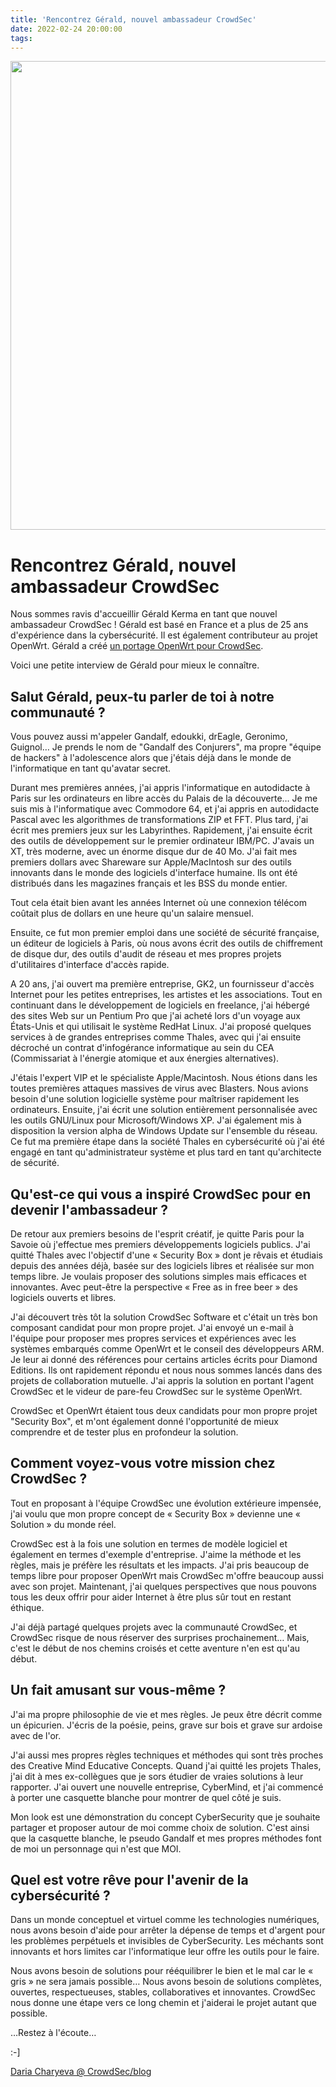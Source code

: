 ```yaml
---
title: 'Rencontrez Gérald, nouvel ambassadeur CrowdSec'
date: 2022-02-24 20:00:00
tags:
---
```


<img src="/uploads/images/Gerald-750-×-400-px.webp" width="750px" heigth="400px">

# Rencontrez Gérald, nouvel ambassadeur CrowdSec

Nous sommes ravis d'accueillir Gérald Kerma en tant que nouvel ambassadeur CrowdSec ! Gérald est basé en France et a plus de 25 ans d'expérience dans la cybersécurité. Il est également contributeur au projet OpenWrt. Gérald a créé [un portage OpenWrt pour CrowdSec](https://openwrt.org/docs/guide-user/services/crowdsec). 

Voici une petite interview de Gérald pour mieux le connaître.

## Salut Gérald, peux-tu parler de toi à notre communauté ?

Vous pouvez aussi m'appeler Gandalf, edoukki, drEagle, Geronimo, Guignol… Je prends le nom de "Gandalf des Conjurers", ma propre "équipe de hackers" à l'adolescence alors que j'étais déjà dans le monde de l'informatique en tant qu'avatar secret.

Durant mes premières années, j'ai appris l'informatique en autodidacte à Paris sur les ordinateurs en libre accès du Palais de la découverte… Je me suis mis à l'informatique avec Commodore 64, et j'ai appris en autodidacte Pascal avec les algorithmes de transformations ZIP et FFT. Plus tard, j'ai écrit mes premiers jeux sur les Labyrinthes. Rapidement, j'ai ensuite écrit des outils de développement sur le premier ordinateur IBM/PC. J'avais un XT, très moderne, avec un énorme disque dur de 40 Mo. J'ai fait mes premiers dollars avec Shareware sur Apple/MacIntosh sur des outils innovants dans le monde des logiciels d'interface humaine. Ils ont été distribués dans les magazines français et les BSS du monde entier.

Tout cela était bien avant les années Internet où une connexion télécom coûtait plus de dollars en une heure qu'un salaire mensuel.

Ensuite, ce fut mon premier emploi dans une société de sécurité française, un éditeur de logiciels à Paris, où nous avons écrit des outils de chiffrement de disque dur, des outils d'audit de réseau et mes propres projets d'utilitaires d'interface d'accès rapide.

A 20 ans, j'ai ouvert ma première entreprise, GK2, un fournisseur d'accès Internet pour les petites entreprises, les artistes et les associations. Tout en continuant dans le développement de logiciels en freelance, j'ai hébergé des sites Web sur un Pentium Pro que j'ai acheté lors d'un voyage aux États-Unis et qui utilisait le système RedHat Linux. J'ai proposé quelques services à de grandes entreprises comme Thales, avec qui j'ai ensuite décroché un contrat d'infogérance informatique au sein du CEA (Commissariat à l'énergie atomique et aux énergies alternatives).

J'étais l'expert VIP et le spécialiste Apple/Macintosh. Nous étions dans les toutes premières attaques massives de virus avec Blasters. Nous avions besoin d'une solution logicielle système pour maîtriser rapidement les ordinateurs. Ensuite, j'ai écrit une solution entièrement personnalisée avec les outils GNU/Linux pour Microsoft/Windows XP. J'ai également mis à disposition la version alpha de Windows Update sur l'ensemble du réseau. Ce fut ma première étape dans la société Thales en cybersécurité où j'ai été engagé en tant qu'administrateur système et plus tard en tant qu'architecte de sécurité.

## Qu'est-ce qui vous a inspiré CrowdSec pour en devenir l'ambassadeur ?

De retour aux premiers besoins de l'esprit créatif, je quitte Paris pour la Savoie où j'effectue mes premiers développements logiciels publics. J'ai quitté Thales avec l'objectif d'une « Security Box » dont je rêvais et étudiais depuis des années déjà, basée sur des logiciels libres et réalisée sur mon temps libre. Je voulais proposer des solutions simples mais efficaces et innovantes. Avec peut-être la perspective « Free as in free beer » des logiciels ouverts et libres.

J'ai découvert très tôt la solution CrowdSec Software et c'était un très bon composant candidat pour mon propre projet. J'ai envoyé un e-mail à l'équipe pour proposer mes propres services et expériences avec les systèmes embarqués comme OpenWrt et le conseil des développeurs ARM. Je leur ai donné des références pour certains articles écrits pour Diamond Editions. Ils ont rapidement répondu et nous nous sommes lancés dans des projets de collaboration mutuelle. J'ai appris la solution en portant l'agent CrowdSec et le videur de pare-feu CrowdSec sur le système OpenWrt.

CrowdSec et OpenWrt étaient tous deux candidats pour mon propre projet "Security Box", et m'ont également donné l'opportunité de mieux comprendre et de tester plus en profondeur la solution.

## Comment voyez-vous votre mission chez CrowdSec ?

Tout en proposant à l'équipe CrowdSec une évolution extérieure impensée, j'ai voulu que mon propre concept de « Security Box » devienne une « Solution » du monde réel.

CrowdSec est à la fois une solution en termes de modèle logiciel et également en termes d'exemple d'entreprise. J'aime la méthode et les règles, mais je préfère les résultats et les impacts. J'ai pris beaucoup de temps libre pour proposer OpenWrt mais CrowdSec m'offre beaucoup aussi avec son projet. Maintenant, j'ai quelques perspectives que nous pouvons tous les deux offrir pour aider Internet à être plus sûr tout en restant éthique.

J'ai déjà partagé quelques projets avec la communauté CrowdSec, et CrowdSec risque de nous réserver des surprises prochainement… Mais, c'est le début de nos chemins croisés et cette aventure n'en est qu'au début.

## Un fait amusant sur vous-même ?

J'ai ma propre philosophie de vie et mes règles. Je peux être décrit comme un épicurien. J'écris de la poésie, peins, grave sur bois et grave sur ardoise avec de l'or.

J'ai aussi mes propres règles techniques et méthodes qui sont très proches des Creative Mind Educative Concepts. Quand j'ai quitté les projets Thales, j'ai dit à mes ex-collègues que je sors étudier de vraies solutions à leur rapporter. J'ai ouvert une nouvelle entreprise, CyberMind, et j'ai commencé à porter une casquette blanche pour montrer de quel côté je suis.

Mon look est une démonstration du concept CyberSecurity que je souhaite partager et proposer autour de moi comme choix de solution. C'est ainsi que la casquette blanche, le pseudo Gandalf et mes propres méthodes font de moi un personnage qui n'est que MOI.

## Quel est votre rêve pour l'avenir de la cybersécurité ?

Dans un monde conceptuel et virtuel comme les technologies numériques, nous avons besoin d'aide pour arrêter la dépense de temps et d'argent pour les problèmes perpétuels et invisibles de CyberSecurity. Les méchants sont innovants et hors limites car l'informatique leur offre les outils pour le faire.

Nous avons besoin de solutions pour rééquilibrer le bien et le mal car le « gris » ne sera jamais possible… Nous avons besoin de solutions complètes, ouvertes, respectueuses, stables, collaboratives et innovantes. CrowdSec nous donne une étape vers ce long chemin et j'aiderai le projet autant que possible.

…Restez à l'écoute…

:-]

[Daria Charyeva @ CrowdSec/blog](https://crowdsec.net/blog/meet-gerald-new-crowdsec-ambassador/)
